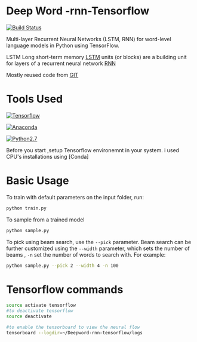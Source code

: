 # Deep Word -rnn-Tensorflow


[![Build Status](https://github.com/sgmoorthy/Deepword-rnn-tensorflow/branches)](https://github.com/sgmoorthy/Deepword-rnn-tensorflow)

Multi-layer Recurrent Neural Networks (LSTM, RNN) for word-level language models in Python using TensorFlow.

LSTM Long short-term memory [LSTM](https://en.wikipedia.org/wiki/Long_short-term_memory) units (or blocks) are a building unit for layers of a recurrent neural network [RNN](https://en.wikipedia.org/wiki/Recurrent_neural_network)

Mostly reused code from [GIT](https://github.com/hunkim/word-rnn-tensorflow)

# Tools Used

[![Tensorflow](https://upload.wikimedia.org/wikipedia/commons/1/11/TensorFlowLogo.svg)](http://www.tensorflow.org)

[![Anaconda](https://conda.io/docs/_images/conda_logo.svg)](https://anaconda.org/)

[![Python2.7](https://upload.wikimedia.org/wikipedia/commons/c/c3/Python-logo-notext.svg)](https://www.python.org/)

Before you start ,setup Tensorflow environemnt in your system. i used CPU's installations using [Conda]



# Basic Usage
To train with default parameters on the input folder, run:
```bash
python train.py
```

To sample from a trained model
```bash
python sample.py
```

To pick using beam search, use the `--pick` parameter. Beam search can be
further customized using the `--width` parameter, which sets the number of beams , `-n` set the number of words 
to search with. For example:
```bash
python sample.py --pick 2 --width 4 -n 100
```


# Tensorflow commands
```bash
source activate tensorflow
#to deactivate tensorflow
source deactivate

#to enable the tensorboard to view the neural flow 
tensorboard --logdir=~/Deepword-rnn-tensorflow/logs

```
